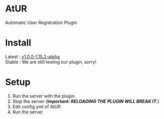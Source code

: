# AtUR
Automatic User Registration Plugin
# Install
Latest : [v1.0.0-1.15.2-alpha](https://github.com/jhseo1107/AtUR/releases/tag/v1.0.0-alpha)<br>
Stable : We are still testing our plugin, sorry!
# Setup
  1. Run the server with the plugin.
  2. Stop the server (***Important: RELOADING THE PLUGIN WILL BREAK IT.***)
  3. Edit config.yml of AtUR
  4. Run the server
